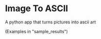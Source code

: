 <h1>Image To ASCII</h1>
<p>
A python app that turns pictures into ascii art
</p>

(Examples in "sample_results")